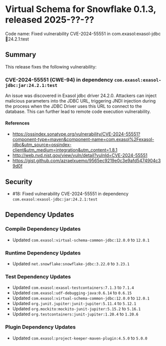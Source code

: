 # Virtual Schema for Snowflake 0.1.3, released 2025-??-??

Code name: Fixed vulnerability CVE-2024-55551 in com.exasol:exasol-jdbc:jar:24.2.1:test

## Summary

This release fixes the following vulnerability:

### CVE-2024-55551 (CWE-94) in dependency `com.exasol:exasol-jdbc:jar:24.2.1:test`
An issue was discovered in Exasol jdbc driver 24.2.0. Attackers can inject malicious parameters into the JDBC URL, triggering JNDI injection during the process when the JDBC Driver uses this URL to connect to the database. This can further lead to remote code execution vulnerability.
#### References
* https://ossindex.sonatype.org/vulnerability/CVE-2024-55551?component-type=maven&component-name=com.exasol%2Fexasol-jdbc&utm_source=ossindex-client&utm_medium=integration&utm_content=1.8.1
* http://web.nvd.nist.gov/view/vuln/detail?vulnId=CVE-2024-55551
* https://gist.github.com/azraelxuemo/9565ec9219e0c3e9afd5474904c39d0f

## Security

* #18: Fixed vulnerability CVE-2024-55551 in dependency `com.exasol:exasol-jdbc:jar:24.2.1:test`

## Dependency Updates

### Compile Dependency Updates

* Updated `com.exasol:virtual-schema-common-jdbc:12.0.0` to `12.0.1`

### Runtime Dependency Updates

* Updated `net.snowflake:snowflake-jdbc:3.22.0` to `3.23.1`

### Test Dependency Updates

* Updated `com.exasol:exasol-testcontainers:7.1.3` to `7.1.4`
* Updated `com.exasol:udf-debugging-java:0.6.14` to `0.6.15`
* Updated `com.exasol:virtual-schema-common-jdbc:12.0.0` to `12.0.1`
* Updated `org.junit.jupiter:junit-jupiter:5.11.4` to `5.12.1`
* Updated `org.mockito:mockito-junit-jupiter:5.15.2` to `5.16.1`
* Updated `org.testcontainers:junit-jupiter:1.20.4` to `1.20.6`

### Plugin Dependency Updates

* Updated `com.exasol:project-keeper-maven-plugin:4.5.0` to `5.0.0`
